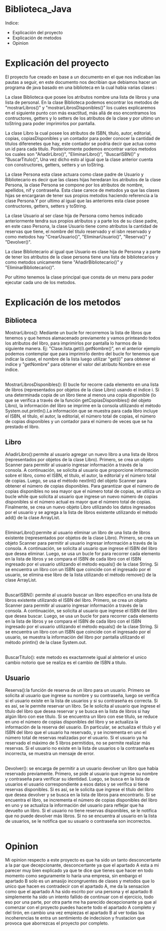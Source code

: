 # Biblioteca_Java
Indice: <br>
* Explicación del proyecto <br>
* Explicación de metodos <br>
* Opinion <br>

# Explicación del proyecto
<p>
El proyecto fue creado en base a un documento en el que nos indicaban las pautas a seguir, en este documento nos decribian que debiamos hacer un programa de java basado en una biblioteca en la cual habia varias clases : <br>

La clase Biblioteca que posee los atributos nombre una lista de libros y una lista de personal. En la clase Biblioteca podemos encontrar los metodos de "mostrarLibros()" y "mostrarLibrosDisponibles()" los cuales explicaremos en el siguiente punto con más exactitud, más allá de eso encontramos los contructores, getters y lo setters de los atributos de la clase y por ultimo un toString para poder imprimirlos por pantalla. <br>

La clase Libro la cual posee los atributos de ISBN, título, autor, editorial, copias, copiasDisponibles y un contador para poder conocer la cantidad de titulos diferenetes que hay, este contador se podria decir que actua como un id para cada titulo. Posteriormente podemos encontrar varios metodos los cuales son "AñadirLibro()", "EliminarLibro()", "BuscarISBN()" y "BuscarTitulo()", Una vez dicho esto al igual que la clase anterior cuenta con constructores, getters, setters y un toString. <br>

La clase Persona esta clase actuara como clase padre de Usuario y Bibliotecario es decir que las clases hijas heredaran los atributos de la clase Persona, la clase Persona se compone por los atributos de nombre, apellidos, nif y contraseña. Esta clase carece de metodos ya que las clases hijas se encargaran de tener sus propios metodos haciendo referencia a la clase Persona.Y por ultimo al igual que las anteriores esta clase posee contructores, getters, setters y toString.<br>

La clase Usuario al ser clase hija de Persona como hemos indicado anteriormente tendra sus propios atributos y a parte los de su clase padre, en este caso Persona, la clase Usuario tiene como atributos la cantidad de reservas que tiene, el nombre del titulo reservado y el isbn reservado y como metodos hay "CrearUsuario()", "EliminarUsuario()", "Reserva()" y "Devolver()". <br>

La clase Bibliotecario al igual que Usuario es clase hija de Persona y a parte de tener los atributos de la clase persona tiene una lista de bibliotecarios y como metodos unicamente tiene "AñadirBibliotecario()" y "EliminarBibliotecario()".<br>

Por ultimo tenemos la clase principal que consta de un menu para poder ejecutar cada uno de los metodos.

</p>

# Explicación de los metodos
<p>
 <h2>Biblioteca</h2>
MostrarLibros(): Mediante un bucle for recorremos la lista de libros que tenemos y que hemos alamacenado previamente y vamos printeando todos los atributos del libro, para imprimirlos por pantalla lo harmos de la siguiente manera. Ej: "Clase.lista.get(i).getNombre()", en el anterior ejemplo podemos contemplar que para imprimirlo dentro del bucle for tenemos que indicar la clase, el nombre de la lista luego utilizar "get(i)" para obtener el indice y "getNombre" para obtener el valor del atributo Nombre en ese indice. <br>
 <br>
 
MostrarLibrosDisponibles(): El bucle for recorre cada elemento en una lista de libros (representados por objetos de la clase Libro) usando el índice i. Si una determinada copia de un libro tiene al menos una copia disponible (lo que se verifica a través de la función getCopiasDisponibles() del objeto Libro), la información del libro se imprime en la consola utilizando el método System.out.println().La información que se muestra para cada libro incluye el ISBN, el título, el autor, la editorial, el número total de copias, el número de copias disponibles y un contador para el número de veces que se ha prestado el libro. <br>
</p>

<p>
<h2>Libro</h2>
AñadirLibro():permite al usuario agregar un nuevo libro a una lista de libros (representados por objetos de la clase Libro). Primero, se crea un objeto Scanner para permitir al usuario ingresar información a través de la consola. A continuación, se solicita al usuario que proporcione información sobre el libro, como el ISBN, el título, el autor, la editorial y el número total de copias. Luego, se usa el método nextInt() del objeto Scanner para obtener el número de copias disponibles. Para garantizar que el número de copias disponibles no sea mayor que el número total de copias, se utiliza un bucle while que solicita al usuario que ingrese un nuevo número de copias disponibles si el número actual es mayor que el número total de copias. Finalmente, se crea un nuevo objeto Libro utilizando los datos ingresados por el usuario y se agrega a la lista de libros existente utilizando el método add() de la clase ArrayList. <br>
<br>

EliminarLibro():permite al usuario eliminar un libro de una lista de libros existente (representados por objetos de la clase Libro). Primero, se crea un objeto Scanner para permitir al usuario ingresar información a través de la consola. A continuación, se solicita al usuario que ingrese el ISBN del libro que desea eliminar. Luego, se usa un bucle for para recorrer cada elemento en la lista de libros y se compara el ISBN de cada libro con el ISBN ingresado por el usuario utilizando el método equals() de la clase String. Si se encuentra un libro con un ISBN que coincide con el ingresado por el usuario, se elimina ese libro de la lista utilizando el método remove() de la clase ArrayList. <br>
<br>

BuscarISBN(): permite al usuario buscar un libro específico en una lista de libros existente utilizando el ISBN del libro. Primero, se crea un objeto Scanner para permitir al usuario ingresar información a través de la consola. A continuación, se solicita al usuario que ingrese el ISBN del libro que desea buscar. Luego, se usa un bucle for para recorrer cada elemento en la lista de libros y se compara el ISBN de cada libro con el ISBN ingresado por el usuario utilizando el método equals() de la clase String. Si se encuentra un libro con un ISBN que coincide con el ingresado por el usuario, se muestra la información del libro por pantalla utilizando el método println() de la clase System.out. <br>
<br>

BuscarTitulo(): este metodo es exactamnete igual al alnterior el unico cambio notorio que se realiza es el cambio de ISBN a titulo. <br>
</p>

<p>
<h2>Usuario</h2>
Reserva():la función de reserva de un libro para un usuario. Primero se solicita al usuario que ingrese su nombre y su contraseña, luego se verifica si el usuario existe en la lista de usuarios y si su contraseña es correcta. Si es así, se le permite reservar un libro. Se le solicita al usuario que ingrese el título del libro que desea reservar y se busca en la lista de libros si hay algún libro con ese título. Si se encuentra un libro con ese título, se reduce en uno el número de copias disponibles del libro y se actualiza la información de la reserva del usuario. En particular, se actualiza el título y el ISBN del libro que el usuario ha reservado, y se incrementa en uno el número total de reservas realizadas por el usuario. Si el usuario ya ha reservado el máximo de 5 libros permitidos, no se permite realizar más reservas. Si el usuario no existe en la lista de usuarios o la contraseña es incorrecta, se muestra un mensaje de error. <br>
<br>

Devolver(): se encarga de permitir a un usuario devolver un libro que había reservado previamente. Primero, se pide al usuario que ingrese su nombre y contraseña para verificar su identidad. Luego, se busca en la lista de usuarios el usuario correspondiente a esos datos y se verifica si tiene reservas disponibles. Si es así, se le solicita que ingrese el título del libro que desea devolver y se busca en la lista de libros para encontrarlo. Si se encuentra el libro, se incrementa el número de copias disponibles del libro en uno y se actualiza la información del usuario para reflejar que ha devuelto un libro. Si el usuario no tiene reservas disponibles, se le notifica que no puede devolver más libros. Si no se encuentra al usuario en la lista de usuarios, se le notifica que su usuario o contraseña son incorrectos.<br>
<br>
</p>

# Opinion
<p>
Mi opinion respecto a este proyecto es que ha sido un tanto desconcertante a la par que decepcionante, desconcertante ya que el apartado A esta a mi parecer muy bien explicado ya que te dice que tienes que hacer en todo momento como seguramente lo haría una empresa, sin embargo el apartado B solo es un amasijo incongruentes de clases y metodos que lo unico que hacen es contradecir con el apartado A, me da la sensacion como que el apartado A ha sido escrito por una persona y el apartado B simplemente ha sido un intento fallido de continuar con el ejercicio, todo eso por una parte, por otra parte me ha parecido decepcionante ya que al comenzar con el proyecto puedes hacerte todo el apartado A completo y del tirón, en cambio una vez empiezas el apartado B al ver todas las incoherencias te entra un sentimiento de indecision y frustacion que provoca que aborrezcas el proyecto por completo.
</p>
